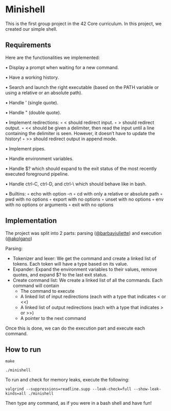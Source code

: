 # Minishell

This is the first group project in the 42 Core curriculum.
In this project, we created our simple shell.

## Requirements

Here are the functionalities we implemented:

• Display a prompt when waiting for a new command.

• Have a working history.

• Search and launch the right executable (based on the PATH variable or using a relative or an absolute path).

• Handle ’ (single quote).

• Handle " (double quote).

• Implement redirections:
◦   < should redirect input.
◦   > should redirect output.
◦   << should be given a delimiter, then read the input until a line containing the
delimiter is seen. However, it doesn’t have to update the history!
◦   >> should redirect output in append mode.

• Implement pipes.

• Handle environment variables.

• Handle $? which should expand to the exit status of the most recently executed
foreground pipeline.

• Handle ctrl-C, ctrl-D, and ctrl-\ which should behave like in bash.

• Builtins:
◦   echo with option -n
◦   cd with only a relative or absolute path
◦   pwd with no options
◦   export with no options
◦   unset with no options
◦   env with no options or arguments
◦   exit with no options

## Implementation

The project was split into 2 parts: parsing ([@barbayjuliette](https://github.com/barbayjuliette)) and execution ([@akolgano](https://github.com/akolgano))

Parsing:
- Tokenizer and lexer: We get the command and create a linked list of tokens. Each token will have a type based on its value.
- Expander: Expand the environment variables to their values, remove quotes, and expand $? to the last exit status.
- Create command list: We create a linked list of all the commands. Each command will contain
    - The command to execute
    - A linked list of input redirections (each with a type that indicates < or <<)
    - A linked list of output redirections (each with a type that indicates > or >>)
    - A pointer to the next command
      
Once this is done, we can do the execution part and execute each command.

## How to run

```
make
```

```
./minishell
```

To run and check for memory leaks, execute the following:
```
valgrind --suppressions=readline.supp --leak-check=full --show-leak-kinds=all ./minishell
```

Then type any command, as if you were in a bash shell and have fun!






